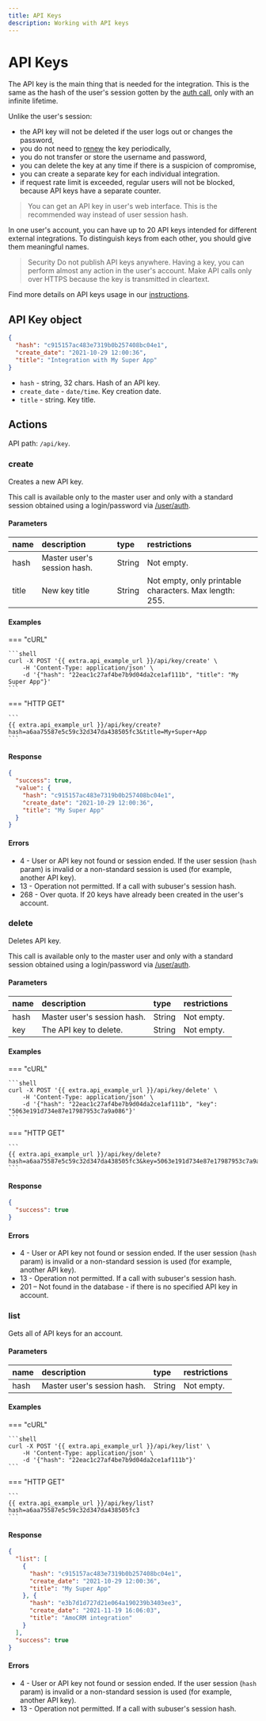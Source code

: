 ```yaml
---
title: API Keys
description: Working with API keys 
---
```


# API Keys

The API key is the main thing that is needed for the integration.
This is the same as the hash of the user's session gotten by the [auth call](user/index.md#auth),
only with an infinite lifetime. 

Unlike the user's session:

* the API key will not be deleted if the user logs out or changes the password,
* you do not need to [renew](user/session/index.md#renew) the key periodically,
* you do not transfer or store the username and password,
* you can delete the key at any time if there is a suspicion of compromise,
* you can create a separate key for each individual integration.
* if request rate limit is exceeded, regular users will not be blocked, because API keys have a separate counter.

> You can get an API key in user's web interface. This is the recommended way instead of user session hash.

In one user's account, you can have up to 20 API keys intended for different external integrations. 
To distinguish keys from each other, you should give them meaningful names.

<!-- theme: warning -->
> Security
> Do not publish API keys anywhere. Having a key, you can perform almost any action in the user's account. Make API calls only over HTTPS because the key is transmitted in cleartext.

Find more details on API keys usage in our [instructions](../../getting-started/authentication.md).


## API Key object

```json
{
  "hash": "c915157ac483e7319b0b257408bc04e1",
  "create_date": "2021-10-29 12:00:36",
  "title": "Integration with My Super App"
}
```

* `hash` - string, 32 chars. Hash of an API key.
* `create_date` - `date/time`. Key creation date.
* `title` - string. Key title.


## Actions

API path: `/api/key`.

### create

Creates a new API key.

This call is available only to the master user and only with a standard session
obtained using a login/password via [/user/auth](user/index.md#auth).

#### Parameters

| name  | description                 | type   | restrictions                                           |
|:------|:----------------------------|:-------|:-------------------------------------------------------|
| hash  | Master user's session hash. | String | Not empty.                                             |
| title | New key title               | String | Not empty, only printable characters. Max length: 255. |

#### Examples

=== "cURL"

    ```shell
    curl -X POST '{{ extra.api_example_url }}/api/key/create' \
        -H 'Content-Type: application/json' \
        -d '{"hash": "22eac1c27af4be7b9d04da2ce1af111b", "title": "My Super App"}'
    ```

=== "HTTP GET"

    ```
    {{ extra.api_example_url }}/api/key/create?hash=a6aa75587e5c59c32d347da438505fc3&title=My+Super+App
    ```

#### Response

```json
{
  "success": true,
  "value": {
    "hash": "c915157ac483e7319b0b257408bc04e1",
    "create_date": "2021-10-29 12:00:36",
    "title": "My Super App"
  }
}
```

#### Errors

* 4 - User or API key not found or session ended. 
  If the user session (`hash` param) is invalid or a non-standard session is used (for example, another API key).
* 13 - Operation not permitted. If a call with subuser's session hash.
* 268 - Over quota. If 20 keys have already been created in the user's account.


### delete

Deletes API key.

This call is available only to the master user and only with a standard session
obtained using a login/password via [/user/auth](user/index.md#auth).

#### Parameters

| name | description                 | type   | restrictions |
|:-----|:----------------------------|:-------|:-------------|
| hash | Master user's session hash. | String | Not empty.   |
| key  | The API key to delete.      | String | Not empty.   |

#### Examples

=== "cURL"

    ```shell
    curl -X POST '{{ extra.api_example_url }}/api/key/delete' \
        -H 'Content-Type: application/json' \
        -d '{"hash": "22eac1c27af4be7b9d04da2ce1af111b", "key": "5063e191d734e87e17987953c7a9a086"}'
    ```

=== "HTTP GET"

    ```
    {{ extra.api_example_url }}/api/key/delete?hash=a6aa75587e5c59c32d347da438505fc3&key=5063e191d734e87e17987953c7a9a086
    ```

#### Response

```json
{
  "success": true
}
```

#### Errors

* 4 - User or API key not found or session ended.
  If the user session (`hash` param) is invalid or a non-standard session is used (for example, another API key).
* 13 - Operation not permitted. If a call with subuser's session hash.
* 201 – Not found in the database - if there is no specified API key in account.


### list

Gets all of API keys for an account.

#### Parameters

| name | description                 | type   | restrictions |
|:-----|:----------------------------|:-------|:-------------|
| hash | Master user's session hash. | String | Not empty.   |

#### Examples

=== "cURL"

    ```shell
    curl -X POST '{{ extra.api_example_url }}/api/key/list' \
        -H 'Content-Type: application/json' \
        -d '{"hash": "22eac1c27af4be7b9d04da2ce1af111b"}'
    ```

=== "HTTP GET"

    ```
    {{ extra.api_example_url }}/api/key/list?hash=a6aa75587e5c59c32d347da438505fc3
    ```

#### Response

```json
{
  "list": [
    {
      "hash": "c915157ac483e7319b0b257408bc04e1",
      "create_date": "2021-10-29 12:00:36",
      "title": "My Super App"
    }, {
      "hash": "e3b7d1d727d21e064a190239b3403ee3",
      "create_date": "2021-11-19 16:06:03",
      "title": "AmoCRM integration"
    }
  ],
  "success": true
}
```

#### Errors

* 4 - User or API key not found or session ended.
  If the user session (`hash` param) is invalid or a non-standard session is used (for example, another API key).
* 13 - Operation not permitted. If a call with subuser's session hash.
